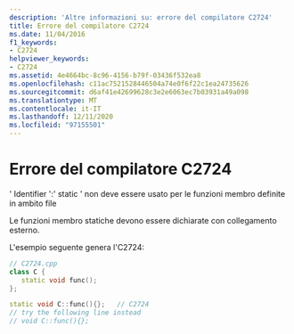 ```yaml
---
description: 'Altre informazioni su: errore del compilatore C2724'
title: Errore del compilatore C2724
ms.date: 11/04/2016
f1_keywords:
- C2724
helpviewer_keywords:
- C2724
ms.assetid: 4e4664bc-8c96-4156-b79f-03436f532ea8
ms.openlocfilehash: c11ac7521528446504a74e0f6f22c1ea24735626
ms.sourcegitcommit: d6af41e42699628c3e2e6063ec7b03931a49a098
ms.translationtype: MT
ms.contentlocale: it-IT
ms.lasthandoff: 12/11/2020
ms.locfileid: "97155501"
---
```

# <a name="compiler-error-c2724"></a>Errore del compilatore C2724

' Identifier ':' static ' non deve essere usato per le funzioni membro definite in ambito file

Le funzioni membro statiche devono essere dichiarate con collegamento esterno.

L'esempio seguente genera l'C2724:

```cpp
// C2724.cpp
class C {
   static void func();
};

static void C::func(){};   // C2724
// try the following line instead
// void C::func(){};
```
